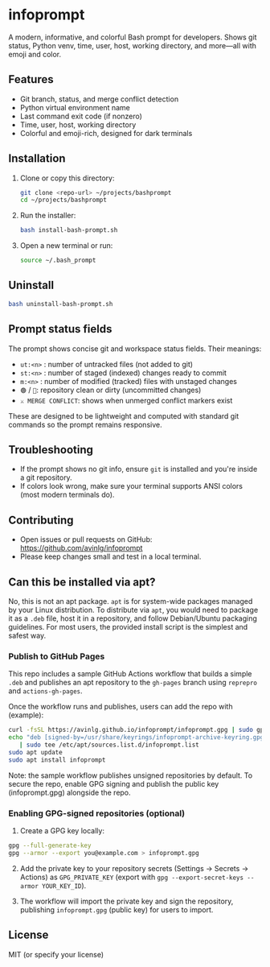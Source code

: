 # infoprompt

A modern, informative, and colorful Bash prompt for developers. Shows git status, Python venv, time, user, host, working directory, and more—all with emoji and color.

## Features
- Git branch, status, and merge conflict detection
- Python virtual environment name
- Last command exit code (if nonzero)
- Time, user, host, working directory
- Colorful and emoji-rich, designed for dark terminals

## Installation

1. Clone or copy this directory:
   ```sh
   git clone <repo-url> ~/projects/bashprompt
   cd ~/projects/bashprompt
   ```
2. Run the installer:
   ```sh
   bash install-bash-prompt.sh
   ```
3. Open a new terminal or run:
   ```sh
   source ~/.bash_prompt
   ```

## Uninstall
```sh
bash uninstall-bash-prompt.sh
```

## Prompt status fields
The prompt shows concise git and workspace status fields. Their meanings:

- `ut:<n>` : number of untracked files (not added to git)
- `st:<n>` : number of staged (indexed) changes ready to commit
- `m:<n>`  : number of modified (tracked) files with unstaged changes
- `🟢` / `🔴`: repository clean or dirty (uncommitted changes)
- `⚔️ MERGE CONFLICT`: shows when unmerged conflict markers exist

These are designed to be lightweight and computed with standard git commands so the prompt remains responsive.

## Troubleshooting
- If the prompt shows no git info, ensure `git` is installed and you're inside a git repository.
- If colors look wrong, make sure your terminal supports ANSI colors (most modern terminals do).

## Contributing
- Open issues or pull requests on GitHub: https://github.com/avinlg/infoprompt
- Please keep changes small and test in a local terminal.

## Can this be installed via apt?
No, this is not an apt package. `apt` is for system-wide packages managed by your Linux distribution. To distribute via `apt`, you would need to package it as a `.deb` file, host it in a repository, and follow Debian/Ubuntu packaging guidelines. For most users, the provided install script is the simplest and safest way.

### Publish to GitHub Pages
This repo includes a sample GitHub Actions workflow that builds a simple `.deb` and publishes an apt repository to the `gh-pages` branch using `reprepro` and `actions-gh-pages`.

Once the workflow runs and publishes, users can add the repo with (example):

```bash
curl -fsSL https://avinlg.github.io/infoprompt/infoprompt.gpg | sudo gpg --dearmor -o /usr/share/keyrings/infoprompt-archive-keyring.gpg
echo "deb [signed-by=/usr/share/keyrings/infoprompt-archive-keyring.gpg] https://avinlg.github.io/infoprompt/ stable main" \
   | sudo tee /etc/apt/sources.list.d/infoprompt.list
sudo apt update
sudo apt install infoprompt
```

Note: the sample workflow publishes unsigned repositories by default. To secure the repo, enable GPG signing and publish the public key (infoprompt.gpg) alongside the repo.

### Enabling GPG-signed repositories (optional)
1. Create a GPG key locally:

```bash
gpg --full-generate-key
gpg --armor --export you@example.com > infoprompt.gpg
```

2. Add the private key to your repository secrets (Settings → Secrets → Actions) as `GPG_PRIVATE_KEY` (export with `gpg --export-secret-keys --armor YOUR_KEY_ID`).

3. The workflow will import the private key and sign the repository, publishing `infoprompt.gpg` (public key) for users to import.

## License
MIT (or specify your license)
